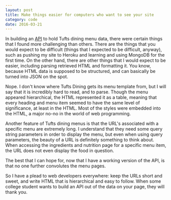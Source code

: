 ```yaml
---
layout: post
title: Make things easier for computers who want to see your site
category: code
date: 2016-03-21
---
```


In building an [API](http://dyang108.github.io/projects/2016/03/tufts-dining-api) to hold Tufts dining menu data, there were certain things that I found more challenging than others. There are the things that you would expect to be difficult (things that I expected to be difficult, anyway), such as pushing my site to Heroku and learning and using MongoDB for the first time. On the other hand, there are other things that I would expect to be easier, including parsing retrieved HTML and formatting it. You know, because HTML data is supposed to be structured, and can basically be turned into JSON on the spot.

Nope. I don't know where Tufts Dining gets its menu template from, but I will say that it is incredibly hard to read, and to parse. Though the menu appeared hierarchical, the HTML represented it as a table, meaning that every heading and menu item seemed to have the same level of significance, at least in the HTML. Most of the styles were embedded into the HTML, a major no-no in the world of web programming. 

Another feature of Tufts dining menus is that the URL's associated with a specific menu are extremely long. I understand that they need some query string parameters in order to display the menu, but even when using query parameters, the beauty of a URL is definitely something to think about. When accessing the ingredients and nutrition page for a specific menu item, the URL does not even display the food in question.

The best that I can hope for, now that I have a working version of the API, is that no one further convolutes the menu pages.

So I have a plead to web developers everywhere: keep the URLs short and sweet, and write HTML that is hierarchical and easy to follow. When some college student wants to build an API out of the data on your page, they will thank you. 
